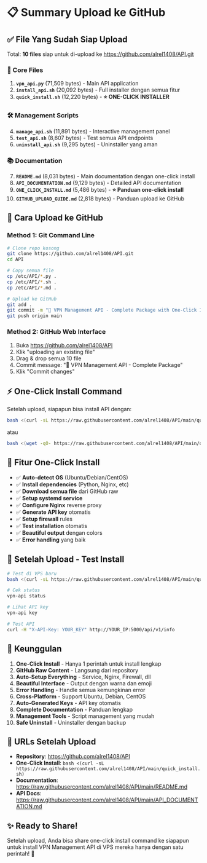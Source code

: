 # 📋 Summary Upload ke GitHub

## ✅ File Yang Sudah Siap Upload

Total: **10 files** siap untuk di-upload ke https://github.com/alrel1408/API.git

### 🔧 Core Files
1. **`vpn_api.py`** (71,509 bytes) - Main API application
2. **`install_api.sh`** (20,092 bytes) - Full installer dengan semua fitur
3. **`quick_install.sh`** (12,220 bytes) - **⭐ ONE-CLICK INSTALLER**

### 🛠️ Management Scripts  
4. **`manage_api.sh`** (11,891 bytes) - Interactive management panel
5. **`test_api.sh`** (8,607 bytes) - Test semua API endpoints
6. **`uninstall_api.sh`** (9,295 bytes) - Uninstaller yang aman

### 📚 Documentation
7. **`README.md`** (8,031 bytes) - Main documentation dengan one-click install
8. **`API_DOCUMENTATION.md`** (9,129 bytes) - Detailed API documentation
9. **`ONE_CLICK_INSTALL.md`** (5,486 bytes) - **⭐ Panduan one-click install**
10. **`GITHUB_UPLOAD_GUIDE.md`** (2,818 bytes) - Panduan upload ke GitHub

## 🚀 Cara Upload ke GitHub

### Method 1: Git Command Line
```bash
# Clone repo kosong
git clone https://github.com/alrel1408/API.git
cd API

# Copy semua file
cp /etc/API/*.py .
cp /etc/API/*.sh . 
cp /etc/API/*.md .

# Upload ke GitHub
git add .
git commit -m "🚀 VPN Management API - Complete Package with One-Click Install"
git push origin main
```

### Method 2: GitHub Web Interface
1. Buka https://github.com/alrel1408/API
2. Klik "uploading an existing file"  
3. Drag & drop semua 10 file
4. Commit message: "🚀 VPN Management API - Complete Package"
5. Klik "Commit changes"

## ⚡ One-Click Install Command

Setelah upload, siapapun bisa install API dengan:

```bash
bash <(curl -sL https://raw.githubusercontent.com/alrel1408/API/main/quick_install.sh)
```

atau

```bash
bash <(wget -qO- https://raw.githubusercontent.com/alrel1408/API/main/quick_install.sh)
```

## 🎯 Fitur One-Click Install

- ✅ **Auto-detect OS** (Ubuntu/Debian/CentOS)
- ✅ **Install dependencies** (Python, Nginx, etc)
- ✅ **Download semua file** dari GitHub raw
- ✅ **Setup systemd service** 
- ✅ **Configure Nginx** reverse proxy
- ✅ **Generate API key** otomatis
- ✅ **Setup firewall** rules
- ✅ **Test installation** otomatis
- ✅ **Beautiful output** dengan colors
- ✅ **Error handling** yang baik

## 📱 Setelah Upload - Test Install

```bash
# Test di VPS baru
bash <(curl -sL https://raw.githubusercontent.com/alrel1408/API/main/quick_install.sh)

# Cek status
vpn-api status

# Lihat API key
vpn-api key

# Test API
curl -H "X-API-Key: YOUR_KEY" http://YOUR_IP:5000/api/v1/info
```

## 🌟 Keunggulan

1. **One-Click Install** - Hanya 1 perintah untuk install lengkap
2. **GitHub Raw Content** - Langsung dari repository
3. **Auto-Setup Everything** - Service, Nginx, Firewall, dll
4. **Beautiful Interface** - Output dengan warna dan emoji  
5. **Error Handling** - Handle semua kemungkinan error
6. **Cross-Platform** - Support Ubuntu, Debian, CentOS
7. **Auto-Generated Keys** - API key otomatis
8. **Complete Documentation** - Panduan lengkap
9. **Management Tools** - Script management yang mudah
10. **Safe Uninstall** - Uninstaller dengan backup

## 🔗 URLs Setelah Upload

- **Repository**: https://github.com/alrel1408/API
- **One-Click Install**: `bash <(curl -sL https://raw.githubusercontent.com/alrel1408/API/main/quick_install.sh)`
- **Documentation**: https://raw.githubusercontent.com/alrel1408/API/main/README.md
- **API Docs**: https://raw.githubusercontent.com/alrel1408/API/main/API_DOCUMENTATION.md

## ✨ Ready to Share!

Setelah upload, Anda bisa share one-click install command ke siapapun untuk install VPN Management API di VPS mereka hanya dengan satu perintah! 🎉

